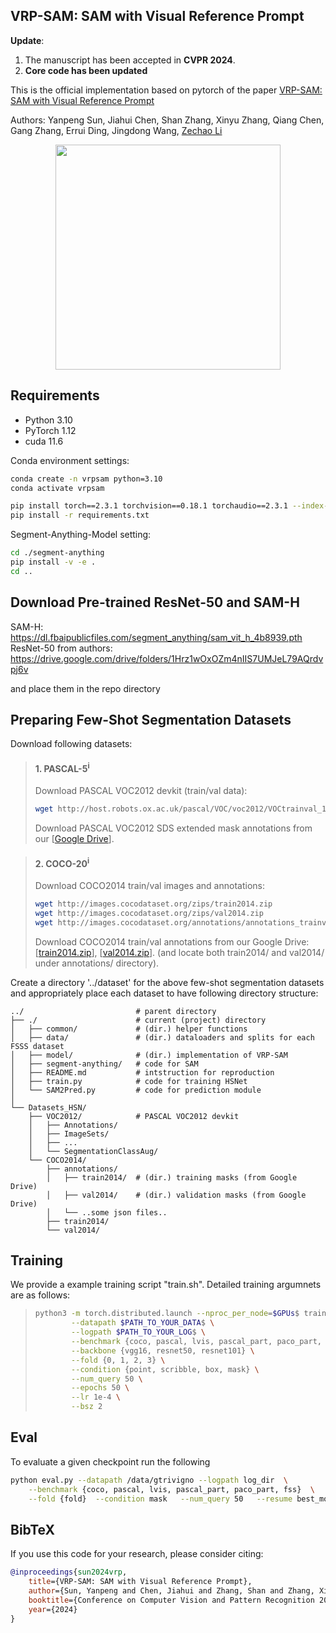 ## VRP-SAM: SAM with Visual Reference Prompt

**Update**:
1. The manuscript has been accepted in __CVPR 2024__.
2. **Core code has been updated**

This is the official implementation based on pytorch of the paper [VRP-SAM: SAM with Visual Reference Prompt](https://arxiv.org/abs/2402.17726) 

Authors: Yanpeng Sun, Jiahui Chen, Shan Zhang, Xinyu Zhang, Qiang Chen, Gang Zhang, Errui Ding, Jingdong Wang, [Zechao Li](https://zechao-li.github.io/)

<p align="middle">
    <img src="assets/vrp_sam.jpg" height="360">
</p>

## Requirements

- Python 3.10
- PyTorch 1.12
- cuda 11.6

Conda environment settings:
```bash
conda create -n vrpsam python=3.10
conda activate vrpsam

pip install torch==2.3.1 torchvision==0.18.1 torchaudio==2.3.1 --index-url https://download.pytorch.org/whl/cu118
pip install -r requirements.txt
```

Segment-Anything-Model setting:
```bash
cd ./segment-anything
pip install -v -e .
cd ..
```
## Download Pre-trained ResNet-50 and SAM-H

SAM-H: https://dl.fbaipublicfiles.com/segment_anything/sam_vit_h_4b8939.pth
ResNet-50 from authors: https://drive.google.com/drive/folders/1Hrz1wOxOZm4nIIS7UMJeL79AQrdvpj6v

and place them in the repo directory

## Preparing Few-Shot Segmentation Datasets
Download following datasets:

> #### 1. PASCAL-5<sup>i</sup>
> Download PASCAL VOC2012 devkit (train/val data):
> ```bash
> wget http://host.robots.ox.ac.uk/pascal/VOC/voc2012/VOCtrainval_11-May-2012.tar
> ```
> Download PASCAL VOC2012 SDS extended mask annotations from our [[Google Drive](https://drive.google.com/file/d/10zxG2VExoEZUeyQl_uXga2OWHjGeZaf2/view?usp=sharing)].

> #### 2. COCO-20<sup>i</sup>
> Download COCO2014 train/val images and annotations: 
> ```bash
> wget http://images.cocodataset.org/zips/train2014.zip
> wget http://images.cocodataset.org/zips/val2014.zip
> wget http://images.cocodataset.org/annotations/annotations_trainval2014.zip
> ```
> Download COCO2014 train/val annotations from our Google Drive: [[train2014.zip](https://drive.google.com/file/d/1cwup51kcr4m7v9jO14ArpxKMA4O3-Uge/view?usp=sharing)], [[val2014.zip](https://drive.google.com/file/d/1PNw4U3T2MhzAEBWGGgceXvYU3cZ7mJL1/view?usp=sharing)].
> (and locate both train2014/ and val2014/ under annotations/ directory).


Create a directory '../dataset' for the above few-shot segmentation datasets and appropriately place each dataset to have following directory structure:

    ../                         # parent directory
    ├── ./                      # current (project) directory
    │   ├── common/             # (dir.) helper functions
    │   ├── data/               # (dir.) dataloaders and splits for each FSSS dataset
    │   ├── model/              # (dir.) implementation of VRP-SAM 
    │   ├── segment-anything/   # code for SAM
    │   ├── README.md           # intstruction for reproduction
    │   ├── train.py            # code for training HSNet
    │   └── SAM2Pred.py         # code for prediction module
    │    
    └── Datasets_HSN/
        ├── VOC2012/            # PASCAL VOC2012 devkit
        │   ├── Annotations/
        │   ├── ImageSets/
        │   ├── ...
        │   └── SegmentationClassAug/
        └── COCO2014/           
            ├── annotations/
            │   ├── train2014/  # (dir.) training masks (from Google Drive) 
            │   ├── val2014/    # (dir.) validation masks (from Google Drive)
            │   └── ..some json files..
            ├── train2014/
            └── val2014/
       

## Training
We provide a example training script "train.sh". Detailed training argumnets are as follows:

> ```bash
> python3 -m torch.distributed.launch --nproc_per_node=$GPUs$ train.py \
>         --datapath $PATH_TO_YOUR_DATA$ \
>         --logpath $PATH_TO_YOUR_LOG$ \
>         --benchmark {coco, pascal, lvis, pascal_part, paco_part, fss} \
>         --backbone {vgg16, resnet50, resnet101} \
>         --fold {0, 1, 2, 3} \
>         --condition {point, scribble, box, mask} \
>         --num_query 50 \
>         --epochs 50 \
>         --lr 1e-4 \
>         --bsz 2     
> ```

## Eval

To evaluate a given checkpoint run the following

```bash
python eval.py --datapath /data/gtrivigno --logpath log_dir  \
    --benchmark {coco, pascal, lvis, pascal_part, paco_part, fss}  \
    --fold {fold}  --condition mask   --num_query 50   --resume best_model_path
```

   
## BibTeX
If you use this code for your research, please consider citing:
````BibTeX
@inproceedings{sun2024vrp,
    title={VRP-SAM: SAM with Visual Reference Prompt},
    author={Sun, Yanpeng and Chen, Jiahui and Zhang, Shan and Zhang, Xinyu and Chen, Qiang and Zhang, Gang and Ding, Errui and Wang, Jingdong and Li, Zechao},
    booktitle={Conference on Computer Vision and Pattern Recognition 2024},
    year={2024}
}
````
